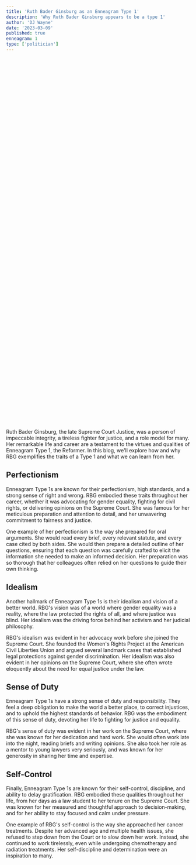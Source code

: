 ```yaml
---
title: 'Ruth Bader Ginsburg as an Enneagram Type 1'
description: 'Why Ruth Bader Ginsburg appears to be a type 1'
author: 'DJ Wayne'
date: '2023-03-09'
published: true
enneagram: 1
type: ['politician']
---
```


<script>
	import  PopCard  from "../../lib/components/atoms/PopCard.svelte";
</script>
<div
	style="display: flex;
    justify-content: center;
	height: 100vh;
	max-height: 1000px;"
>
	<PopCard
		image={`/types/1s/${'Ruth_Bader_Ginsburg'}.webp`}
		showIcon={false}
		text="Ruth Bader Ginsburg"
		subtext=""
	/>
</div>

Ruth Bader Ginsburg, the late Supreme Court Justice, was a person of impeccable integrity, a tireless fighter for justice, and a role model for many. Her remarkable life and career are a testament to the virtues and qualities of Enneagram Type 1, the Reformer. In this blog, we'll explore how and why RBG exemplifies the traits of a Type 1 and what we can learn from her.

## Perfectionism

Enneagram Type 1s are known for their perfectionism, high standards, and a strong sense of right and wrong. RBG embodied these traits throughout her career, whether it was advocating for gender equality, fighting for civil rights, or delivering opinions on the Supreme Court. She was famous for her meticulous preparation and attention to detail, and her unwavering commitment to fairness and justice.

One example of her perfectionism is the way she prepared for oral arguments. She would read every brief, every relevant statute, and every case cited by both sides. She would then prepare a detailed outline of her questions, ensuring that each question was carefully crafted to elicit the information she needed to make an informed decision. Her preparation was so thorough that her colleagues often relied on her questions to guide their own thinking.

## Idealism

Another hallmark of Enneagram Type 1s is their idealism and vision of a better world. RBG's vision was of a world where gender equality was a reality, where the law protected the rights of all, and where justice was blind. Her idealism was the driving force behind her activism and her judicial philosophy.

RBG's idealism was evident in her advocacy work before she joined the Supreme Court. She founded the Women's Rights Project at the American Civil Liberties Union and argued several landmark cases that established legal protections against gender discrimination. Her idealism was also evident in her opinions on the Supreme Court, where she often wrote eloquently about the need for equal justice under the law.

## Sense of Duty

Enneagram Type 1s have a strong sense of duty and responsibility. They feel a deep obligation to make the world a better place, to correct injustices, and to uphold the highest standards of behavior. RBG was the embodiment of this sense of duty, devoting her life to fighting for justice and equality.

RBG's sense of duty was evident in her work on the Supreme Court, where she was known for her dedication and hard work. She would often work late into the night, reading briefs and writing opinions. She also took her role as a mentor to young lawyers very seriously, and was known for her generosity in sharing her time and expertise.

## Self-Control

Finally, Enneagram Type 1s are known for their self-control, discipline, and ability to delay gratification. RBG embodied these qualities throughout her life, from her days as a law student to her tenure on the Supreme Court. She was known for her measured and thoughtful approach to decision-making, and for her ability to stay focused and calm under pressure.

One example of RBG's self-control is the way she approached her cancer treatments. Despite her advanced age and multiple health issues, she refused to step down from the Court or to slow down her work. Instead, she continued to work tirelessly, even while undergoing chemotherapy and radiation treatments. Her self-discipline and determination were an inspiration to many.
